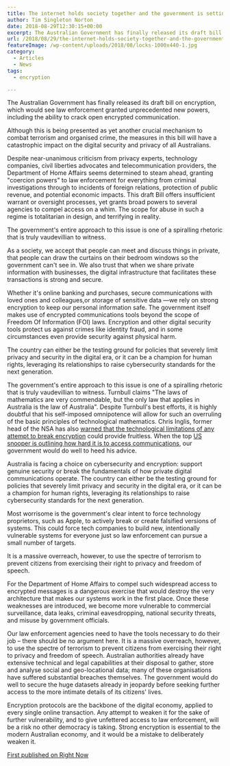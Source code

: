 ```yaml
---
title: The internet holds society together and the government is setting out to break it
author: Tim Singleton Norton
date: 2018-08-29T12:30:15+00:00
excerpt: The Australian Government has finally released its draft bill on encryption, which would see law enforcement granted unprecedented new powers, including the ability to crack open encrypted communication.
url: /2018/08/29/the-internet-holds-society-together-and-the-government-is-setting-out-to-break-it/
featureImage: /wp-content/uploads/2018/08/locks-1000x440-1.jpg
category:
  - Articles
  - News
tags:
  - encryption

---
```

The Australian Government has finally released its draft bill on encryption, which would see law enforcement granted unprecedented new powers, including the ability to crack open encrypted communication.

Although this is being presented as yet another crucial mechanism to combat terrorism and organised crime, the measures in this bill will have a catastrophic impact on the digital security and privacy of all Australians.

Despite near-unanimous criticism from privacy experts, technology companies, civil liberties advocates and telecommunication providers, the Department of Home Affairs seems determined to steam ahead, granting "coercion powers" to law enforcement for everything from criminal investigations through to incidents of foreign relations, protection of public revenue, and potential economic impacts. This draft Bill offers insufficient warrant or oversight processes, yet grants broad powers to several agencies to compel access on a whim. The scope for abuse in such a regime is totalitarian in design, and terrifying in reality.

The government's entire approach to this issue is one of a spiralling rhetoric that is truly vaudevillian to witness.

As a society, we accept that people can meet and discuss things in private, that people can draw the curtains on their bedroom windows so the government can't see in. We also trust that when we share private information with businesses, the digital infrastructure that facilitates these transactions is strong and secure.

Whether it's online banking and purchases, secure communications with loved ones and colleagues,or storage of sensitive data —we rely on strong encryption to keep our personal information safe. The government itself makes use of encrypted communications tools beyond the scope of Freedom Of Information (FOI) laws. Encryption and other digital security tools protect us against crimes like identity fraud, and in some circumstances even provide security against physical harm.

The country can either be the testing ground for policies that severely limit privacy and security in the digital era, or it can be a champion for human rights, leveraging its relationships to raise cybersecurity standards for the next generation.

The government's entire approach to this issue is one of a spiralling rhetoric that is truly vaudevillian to witness. Turnbull claims "The laws of mathematics are very commendable, but the only law that applies in Australia is the law of Australia". Despite Turnbull's best efforts, it is highly doubtful that his self-imposed omnipotence will allow for such an overruling of the basic principles of technological mathematics. Chris Inglis, former head of the NSA has also [warned that the technological limitations of any attempt to break encryption][1] could provide fruitless. When the top [US snooper is outlining how hard it is to access communications][1], our government would do well to heed his advice.

Australia is facing a choice on cybersecurity and encryption: support genuine security or break the fundamentals of how private digital communications operate. The country can either be the testing ground for policies that severely limit privacy and security in the digital era, or it can be a champion for human rights, leveraging its relationships to raise cybersecurity standards for the next generation.

Most worrisome is the government's clear intent to force technology proprietors, such as Apple, to actively break or create falsified versions of systems. This could force tech companies to build new, intentionally vulnerable systems for everyone just so law enforcement can pursue a small number of targets.

It is a massive overreach, however, to use the spectre of terrorism to prevent citizens from exercising their right to privacy and freedom of speech.

For the Department of Home Affairs to compel such widespread access to encrypted messages is a dangerous exercise that would destroy the very architecture that makes our systems work in the first place. Once these weaknesses are introduced, we become more vulnerable to commercial surveillance, data leaks, criminal eavesdropping, national security threats, and misuse by government officials.

Our law enforcement agencies need to have the tools necessary to do their job – there should be no argument here. It is a massive overreach, however, to use the spectre of terrorism to prevent citizens from exercising their right to privacy and freedom of speech. Australian authorities already have extensive technical and legal capabilities at their disposal to gather, store and analyse social and geo-locational data; many of these organisations have suffered substantial breaches themselves. The government would do well to secure the huge datasets already in jeopardy before seeking further access to the more intimate details of its citizens' lives.

Encryption protocols are the backbone of the digital economy, applied to every single online transaction. Any attempt to weaken it for the sake of further vulnerability, and to give unfettered access to law enforcement, will be a risk no other democracy is taking. Strong encryption is essential to the modern Australian economy, and it would be a mistake to deliberately weaken it.

[First published on Right Now][2]

 [1]: http://www.abc.net.au/news/2017-08-01/former-nsa-boss-questions-malcolm-turnbull-encryption-laws/8761542
 [2]: http://rightnow.org.au/opinion-3/the-internet-holds-society-together-and-the-government-is-setting-out-to-break-it/
